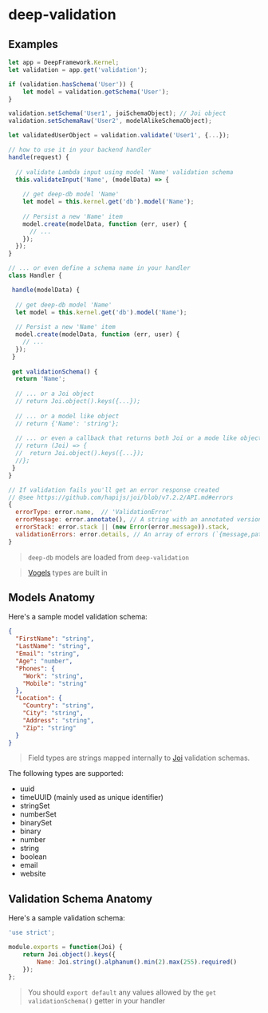 deep-validation
==============

Examples
--------

```javascript
let app = DeepFramework.Kernel;
let validation = app.get('validation');

if (validation.hasSchema('User')) {
    let model = validation.getSchema('User');
}

validation.setSchema('User1', joiSchemaObject); // Joi object
validation.setSchemaRaw('User2', modelAlikeSchemaObject);

let validatedUserObject = validation.validate('User1', {...});

// how to use it in your backend handler
handle(request) {
  
  // validate Lambda input using model 'Name' validation schema
  this.validateInput('Name', (modelData) => {
  
    // get deep-db model 'Name'
    let model = this.kernel.get('db').model('Name');
    
    // Persist a new 'Name' item
    model.create(modelData, function (err, user) {
      // ...
    });
  });
}

// ... or even define a schema name in your handler
class Handler {

 handle(modelData) {
 
  // get deep-db model 'Name'
  let model = this.kernel.get('db').model('Name');
  
  // Persist a new 'Name' item
  model.create(modelData, function (err, user) {
    // ...
  });
 }
 
 get validationSchema() {
  return 'Name';
  
  // ... or a Joi object
  // return Joi.object().keys({...});
  
  // ... or a model like object
  // return {'Name': 'string'};
  
  // ... or even a callback that returns both Joi or a mode like object
  // return (Joi) => {
  //  return Joi.object().keys({...});
  //};
 }
}

// If validation fails you'll get an error response created
// @see https://github.com/hapijs/joi/blob/v7.2.2/API.md#errors
{
  errorType: error.name,  // 'ValidationError'
  errorMessage: error.annotate(), // A string with an annotated version of the object pointing at the places where errors occurred
  errorStack: error.stack || (new Error(error.message)).stack,
  validationErrors: error.details, // An array of errors (`{message,path,type,context}`)
}
```

> `deep-db` models are loaded from `deep-validation`

> [Vogels](https://github.com/ryanfitz/vogels) types are built in

Models Anatomy
--------------

Here's a sample model validation schema:

```json
{
  "FirstName": "string",
  "LastName": "string",
  "Email": "string",
  "Age": "number",
  "Phones": {
    "Work": "string",
    "Mobile": "string"
  },
  "Location": {
    "Country": "string",
    "City": "string",
    "Address": "string",
    "Zip": "string"
  }
}
```

> Field types are strings mapped internally to [Joi](https://github.com/hapijs/joi) validation schemas.

The following types are supported:

- uuid
- timeUUID (mainly used as unique identifier)
- stringSet
- numberSet
- binarySet
- binary
- number
- string
- boolean
- email
- website


Validation Schema Anatomy
-----------------------

Here's a sample validation schema:

```js
'use strict';

module.exports = function(Joi) {
	return Joi.object().keys({
		Name: Joi.string().alphanum().min(2).max(255).required()
	});
};
```

> You should `export default` any values allowed by the `get validationSchema()` getter in your handler